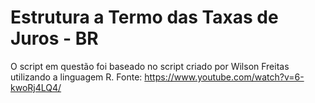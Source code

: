 # Estrutura a Termo das Taxas de Juros - BR

O script em questão foi baseado no script criado por Wilson Freitas utilizando a linguagem R.
Fonte: <https://www.youtube.com/watch?v=6-kwoRj4LQ4/>